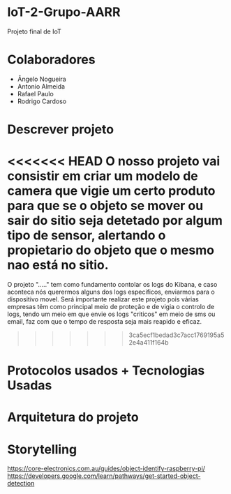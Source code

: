 # IoT-2-Grupo-AARR
Projeto final de IoT

# Colaboradores

- Ângelo Nogueira
- Antonio Almeida
- Rafael Paulo
- Rodrigo Cardoso

# Descrever projeto

<<<<<<< HEAD
    O nosso projeto vai consistir em criar um modelo de camera que vigie um certo produto para que se o objeto se mover ou sair do sitio seja detetado por algum tipo de sensor, alertando o propietario do objeto que o mesmo nao está no sitio.
=======
O projeto "....." tem como fundamento contolar os logs do Kibana, e caso aconteca nós querermos alguns dos logs especificos, enviarmos para o dispositivo movel. Será importante realizar este projeto pois várias empresas têm como principal meio de proteção e de vigia o controlo de logs, tendo um meio em que envie os logs "criticos" em meio de sms ou email, faz com que o tempo de resposta seja mais reapido e eficaz.
>>>>>>> 3ca5ecf1bedad3c7acc1769195a52e4a411f164b

# Protocolos usados + Tecnologias Usadas
# Arquitetura do projeto
# Storytelling


https://core-electronics.com.au/guides/object-identify-raspberry-pi/
https://developers.google.com/learn/pathways/get-started-object-detection